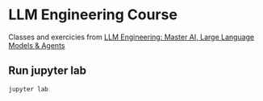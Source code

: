# LLM Engineering Course

Classes and exercicies from [LLM Engineering: Master AI, Large Language Models & Agents](https://www.udemy.com/course/llm-engineering-master-ai-and-large-language-models/?srsltid=AfmBOopyU0LBHxF-9ox2jySm6C26hlaASVbQ9RqchKp1j7K9j69worHl&couponCode=KEEPLEARNINGBR)

## Run jupyter lab

```powershell
jupyter lab
```